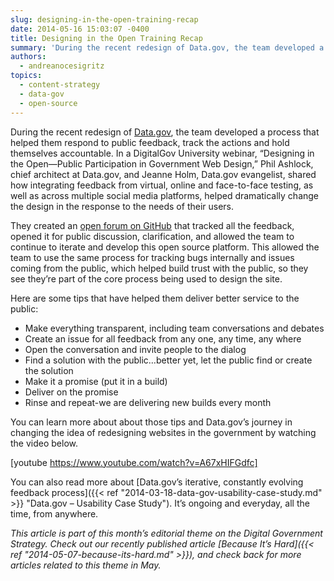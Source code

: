 ```yaml
---
slug: designing-in-the-open-training-recap
date: 2014-05-16 15:03:07 -0400
title: Designing in the Open Training Recap
summary: 'During the recent redesign of Data.gov, the team developed a process that helped them respond to public feedback, track the actions and hold themselves accountable. In a DigitalGov University webinar, &#8220;Designing in the Open&mdash;Public Participation in Government Web Design,&#8221; Phil Ashlock, chief architect at Data.gov, and Jeanne Holm, Data.gov evangelist, shared how integrating feedback from'
authors:
  - andreanocesigritz
topics:
  - content-strategy
  - data-gov
  - open-source
---
```


During the recent redesign of [Data.gov](http://www.data.gov/), the team developed a process that helped them respond to public feedback, track the actions and hold themselves accountable. In a DigitalGov University webinar, &#8220;Designing in the Open—Public Participation in Government Web Design,&#8221; Phil Ashlock, chief architect at Data.gov, and Jeanne Holm, Data.gov evangelist, shared how integrating feedback from virtual, online and face-to-face testing, as well as across multiple social media platforms, helped dramatically change the design in the response to the needs of their users.

They created an [open forum on GitHub](https://github.com/GSA/data.gov/) that tracked all the feedback, opened it for public discussion, clarification, and allowed the team to continue to iterate and develop this open source platform. This allowed the team to use the same process for tracking bugs internally and issues coming from the public, which helped build trust with the public, so they see they’re part of the core process being used to design the site.

Here are some tips that have helped them deliver better service to the public:

  * Make everything transparent, including team conversations and debates
  * Create an issue for all feedback from any one, any time, any where
  * Open the conversation and invite people to the dialog
  * Find a solution with the public&#8230;better yet, let the public find or create the solution
  * Make it a promise (put it in a build)
  * Deliver on the promise
  * Rinse and repeat-we are delivering new builds every month

You can learn more about about those tips and Data.gov’s journey in changing the idea of redesigning websites in the government by watching the video below.

[youtube https://www.youtube.com/watch?v=A67xHIFGdfc]
  
You can also read more about [Data.gov’s iterative, constantly evolving feedback process]({{< ref "2014-03-18-data-gov-usability-case-study.md" >}} "Data.gov – Usability Case Study"). It’s ongoing and everyday, all the time, from anywhere.

_This article is part of this month&#8217;s editorial theme on the Digital Government Strategy. Check out our recently published article [Because It&#8217;s Hard]({{< ref "2014-05-07-because-its-hard.md" >}}), and check back for more articles related to this theme in May._